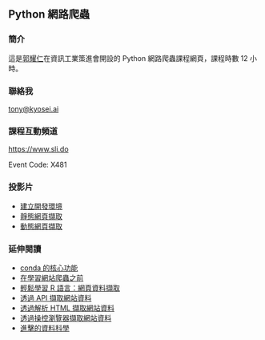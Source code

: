 ## Python 網路爬蟲

### 簡介

這是[郭耀仁](https://www.facebook.com/yaojen.kuo.1)在資訊工業策進會開設的 Python 網路爬蟲課程網頁，課程時數 12 小時。

### 聯絡我

<tony@kyosei.ai>

### 課程互動頻道

<https://www.sli.do>

Event Code: X481

### 投影片

- [建立開發環境](dev_env.slides.html)
- [靜態網頁擷取](static_scraper.slides.html)
- [動態網頁擷取](dynamic_scraper.slides.html)

### 延伸閱讀

- [conda 的核心功能](https://medium.com/datainpoint/python-essentials-conda-quickstart-1f1e9ecd1025?source=friends_link&sk=22cbfdae4fcaa43c02251277789a5e60)
- [在學習網站爬蟲之前](https://medium.com/datainpoint/python-essentials-before-web-scraping-822b0b351bb3?source=friends_link&sk=cf9c12aefb1651c3983e5884c6e0e953)
- [輕鬆學習 R 語言：網頁資料擷取](https://medium.com/datainpoint/r-essentials-web-scraping-8d0222c1e8d5?source=friends_link&sk=8e7e777d35b56634d8a8a6873109193a)
- [透過 API 擷取網站資料](https://medium.com/datainpoint/python-essentials-requesting-web-api-edd417a57ba5?source=friends_link&sk=b3373c3bbdd70a2a1e8688442e0aea8a)
- [透過解析 HTML 擷取網站資料](https://medium.com/datainpoint/python-essentials-parsing-html-5620b4c06e50?source=friends_link&sk=d9faae6df89f81076605ed01d8cbb98c)
- [透過操控瀏覽器擷取網站資料](https://medium.com/datainpoint/python-essentials-web-scraping-with-selenium-638175f839ee?source=friends_link&sk=871d3d9696ef319437cf31c4ff6f7afb)
- [進擊的資料科學](https://www.datainpoint.com/data-science-in-action/)